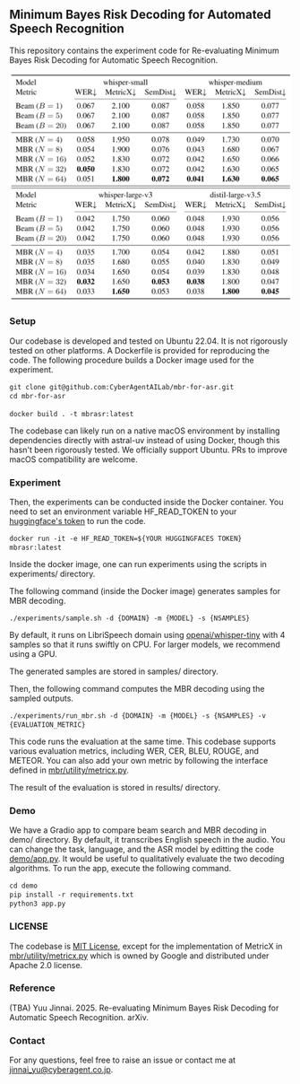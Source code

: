 ## Minimum Bayes Risk Decoding for Automated Speech Recognition

This repository contains the experiment code for Re-evaluating Minimum Bayes Risk Decoding for Automatic Speech Recognition.

![Minimum Bayes Risk Decoding](mbr-asr.png)

### Setup

Our codebase is developed and tested on Ubuntu 22.04. 
It is not rigorously tested on other platforms.
A Dockerfile is provided for reproducing the code.
The following procedure builds a Docker image used for the experiment.

```
git clone git@github.com:CyberAgentAILab/mbr-for-asr.git
cd mbr-for-asr

docker build . -t mbrasr:latest
```

The codebase can likely run on a native macOS environment by installing dependencies directly with astral-uv instead of using Docker, though this hasn't been rigorously tested. We officially support Ubuntu. PRs to improve macOS compatibility are welcome.

### Experiment

Then, the experiments can be conducted inside the Docker container.
You need to set an environment variable HF_READ_TOKEN to your [huggingface's token](https://huggingface.co/docs/hub/en/security-tokens) to run the code. 
```
docker run -it -e HF_READ_TOKEN=${YOUR HUGGINGFACES TOKEN} mbrasr:latest
```

Inside the docker image, one can run experiments using the scripts in experiments/ directory.

The following command (inside the Docker image) generates samples for MBR decoding.
```
./experiments/sample.sh -d {DOMAIN} -m {MODEL} -s {NSAMPLES}
```
By default, it runs on LibriSpeech domain using [openai/whisper-tiny](https://huggingface.co/openai/whisper-tiny) with 4 samples so that it runs swiftly on CPU. For larger models, we recommend using a GPU.

The generated samples are stored in samples/ directory.

Then, the following command computes the MBR decoding using the sampled outputs.
```
./experiments/run_mbr.sh -d {DOMAIN} -m {MODEL} -s {NSAMPLES} -v {EVALUATION_METRIC}
```
This code runs the evaluation at the same time.
This codebase supports various evaluation metrics, including WER, CER, BLEU, ROUGE, and METEOR.
You can also add your own metric by following the interface defined in [mbr/utility/metricx.py](mbr/utility/metricx.py).

The result of the evaluation is stored in results/ directory.


### Demo

We have a Gradio app to compare beam search and MBR decoding in demo/ directory.
By default, it transcribes English speech in the audio. You can change the task, language, and the ASR model by editting the code [demo/app.py](demo/app.py).
It would be useful to qualitatively evaluate the two decoding algorithms.
To run the app, execute the following command.

```
cd demo
pip install -r requirements.txt
python3 app.py
```

### LICENSE

The codebase is [MIT License](LICENSE), except for the implementation of MetricX in [mbr/utility/metricx.py](mbr/utility/metricx.py) which is owned by Google and distributed under Apache 2.0 license.

### Reference

(TBA) Yuu Jinnai. 2025. Re-evaluating Minimum Bayes Risk Decoding for Automatic Speech Recognition. arXiv.

### Contact

For any questions, feel free to raise an issue or contact me at jinnai_yu@cyberagent.co.jp.
